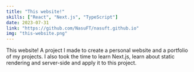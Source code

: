```yaml
---
title: "This website!"
skills: ["React", "Next.js", "TypeScript"]
date: 2023-07-31
link: "https://github.com/NasuFT/nasuft.github.io"
img: "this-website.png"
---
```


This website! A project I made to create a personal website and a portfolio of my projects. I also took the time to learn Next.js, learn about static rendering and server-side and apply it to this project.
